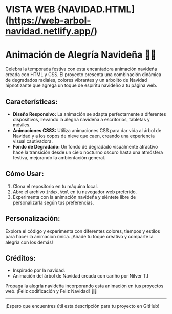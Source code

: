 # VISTA WEB {NAVIDAD.HTML](https://web-arbol-navidad.netlify.app/)

# Animación de Alegría Navideña 🎄✨

Celebra la temporada festiva con esta encantadora animación navideña creada con HTML y CSS. El proyecto presenta una combinación dinámica de degradados radiales, colores vibrantes y un arbolito de Navidad hipnotizante que agrega un toque de espíritu navideño a tu página web.

## Características:
- **Diseño Responsivo:** La animación se adapta perfectamente a diferentes dispositivos, llevando la alegría navideña a escritorios, tabletas y móviles.
- **Animaciones CSS3:** Utiliza animaciones CSS para dar vida al árbol de Navidad y a los copos de nieve que caen, creando una experiencia visual cautivadora.
- **Fondo de Degradado:** Un fondo de degradado visualmente atractivo hace la transición desde un cielo nocturno oscuro hasta una atmósfera festiva, mejorando la ambientación general.

## Cómo Usar:
1. Clona el repositorio en tu máquina local.
2. Abre el archivo `index.html` en tu navegador web preferido.
3. Experimenta con la animación navideña y siéntete libre de personalizarla según tus preferencias.

## Personalización:
Explora el código y experimenta con diferentes colores, tiempos y estilos para hacer la animación única. ¡Añade tu toque creativo y comparte la alegría con los demás!

## Créditos:
- Inspirado por la navidad.
- Animación del árbol de Navidad creada con cariño por Nilver T.I

Propaga la alegría navideña incorporando esta animación en tus proyectos web. ¡Feliz codificación y Feliz Navidad! 🎅🎁

---

¡Espero que encuentres útil esta descripción para tu proyecto en GitHub!
